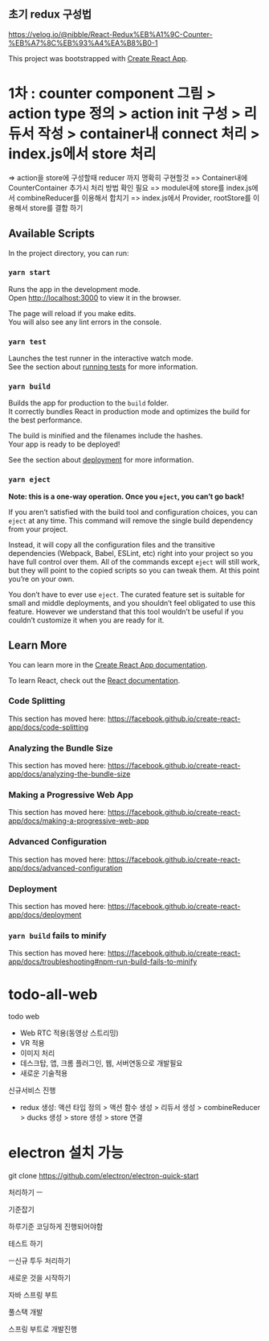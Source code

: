 ## 초기 redux 구성법

https://velog.io/@nibble/React-Redux%EB%A1%9C-Counter-%EB%A7%8C%EB%93%A4%EA%B8%B0-1

This project was bootstrapped with [Create React App](https://github.com/facebook/create-react-app).

# 1차 : counter component 그림 > action type 정의 > action init 구성 > 리듀서 작성 > container내 connect 처리 > index.js에서 store 처리

=> action을 store에 구성할때 reducer 까지 명확히 구현할것
=> Container내에 CounterContainer 추가시 처리 방법 확인 필요
=> module내에 store를 index.js에서 combineReducer를 이용해서 합치기
=> index.js에서 Provider, rootStore를 이용해서 store를 결합 하기

## Available Scripts

In the project directory, you can run:

### `yarn start`

Runs the app in the development mode.<br />
Open [http://localhost:3000](http://localhost:3000) to view it in the browser.

The page will reload if you make edits.<br />
You will also see any lint errors in the console.

### `yarn test`

Launches the test runner in the interactive watch mode.<br />
See the section about [running tests](https://facebook.github.io/create-react-app/docs/running-tests) for more information.

### `yarn build`

Builds the app for production to the `build` folder.<br />
It correctly bundles React in production mode and optimizes the build for the best performance.

The build is minified and the filenames include the hashes.<br />
Your app is ready to be deployed!

See the section about [deployment](https://facebook.github.io/create-react-app/docs/deployment) for more information.

### `yarn eject`

**Note: this is a one-way operation. Once you `eject`, you can’t go back!**

If you aren’t satisfied with the build tool and configuration choices, you can `eject` at any time. This command will remove the single build dependency from your project.

Instead, it will copy all the configuration files and the transitive dependencies (Webpack, Babel, ESLint, etc) right into your project so you have full control over them. All of the commands except `eject` will still work, but they will point to the copied scripts so you can tweak them. At this point you’re on your own.

You don’t have to ever use `eject`. The curated feature set is suitable for small and middle deployments, and you shouldn’t feel obligated to use this feature. However we understand that this tool wouldn’t be useful if you couldn’t customize it when you are ready for it.

## Learn More

You can learn more in the [Create React App documentation](https://facebook.github.io/create-react-app/docs/getting-started).

To learn React, check out the [React documentation](https://reactjs.org/).

### Code Splitting

This section has moved here: https://facebook.github.io/create-react-app/docs/code-splitting

### Analyzing the Bundle Size

This section has moved here: https://facebook.github.io/create-react-app/docs/analyzing-the-bundle-size

### Making a Progressive Web App

This section has moved here: https://facebook.github.io/create-react-app/docs/making-a-progressive-web-app

### Advanced Configuration

This section has moved here: https://facebook.github.io/create-react-app/docs/advanced-configuration

### Deployment

This section has moved here: https://facebook.github.io/create-react-app/docs/deployment

### `yarn build` fails to minify

This section has moved here: https://facebook.github.io/create-react-app/docs/troubleshooting#npm-run-build-fails-to-minify

# todo-all-web

todo web

- Web RTC 적용(동영상 스트리밍)
- VR 적용
- 이미지 처리
- 데스크탑, 앱, 크롬 플러그인, 웹, 서버연동으로 개발필요
- 새로운 기술적용

신규서비스 진행
- redux 생성: 액션 타입 정의 > 액션 함수 생성 > 리듀서 생성 > combineReducer > ducks 생성 > store 생성 > store 연결

# electron 설치 가능
git clone https://github.com/electron/electron-quick-start 

처리하기 ㅡ

기준잡기

하루기준 코딩하게 진행되어야함

테스트 하기

ㅡ신규 투두 처리하기

새로운 것을 시작하기

자바 스프링 부트

풀스택 개발

스프링 부트로 개발진행

